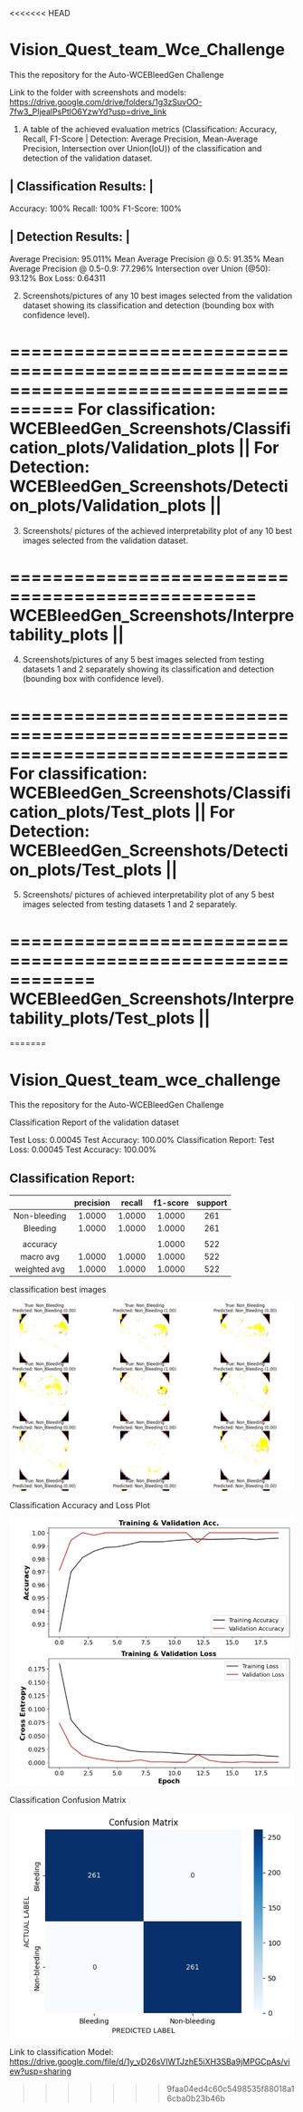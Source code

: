 <<<<<<< HEAD
# Vision_Quest_team_Wce_Challenge
This the repository for the Auto-WCEBleedGen Challenge

Link to the folder with screenshots and models:
https://drive.google.com/drive/folders/1g3zSuvOO-7fw3_PIjealPsPtlO6YzwYd?usp=drive_link

1. A table of the achieved evaluation metrics (Classification: Accuracy, Recall, F1-Score | Detection: Average Precision, Mean-Average Precision, Intersection over Union(IoU)) of the classification and detection of the validation dataset.

| Classification Results: |
---------------------------
Accuracy: 100%
Recall: 100%
F1-Score: 100%

| Detection Results: |
----------------------
Average Precision: 95.011%
Mean Average Precision @ 0.5: 91.35%
Mean Average Precision @ 0.5-0.9: 77.296%
Intersection over Union (@50): 93.12%
Box Loss: 0.64311

2. Screenshots/pictures of any 10 best images selected from the validation dataset showing its classification and detection (bounding box with confidence level).

====================================================================================
For classification: WCEBleedGen_Screenshots/Classification_plots/Validation_plots ||
For Detection: WCEBleedGen_Screenshots/Detection_plots/Validation_plots		  ||
====================================================================================

3. Screenshots/ pictures of the achieved interpretability plot of any 10 best images selected from the validation dataset.

=================================================
WCEBleedGen_Screenshots/Interpretability_plots ||
=================================================

4. Screenshots/pictures of any 5 best images selected from testing datasets 1 and 2 separately showing its classification and detection (bounding box with confidence level).

==============================================================================
For classification: WCEBleedGen_Screenshots/Classification_plots/Test_plots ||
For Detection: WCEBleedGen_Screenshots/Detection_plots/Test_plots	    ||
==============================================================================

5. Screenshots/ pictures of achieved interpretability plot of any 5 best images selected from testing datasets 1 and 2 separately.

============================================================
WCEBleedGen_Screenshots/Interpretability_plots/Test_plots ||
============================================================




=======
# Vision_Quest_team_wce_challenge
This the repository for the Auto-WCEBleedGen Challenge

Classification Report of the validation dataset

Test Loss: 0.00045
Test Accuracy: 100.00%
Classification Report:
Test Loss: 0.00045
Test Accuracy: 100.00%

Classification Report:
----------------------
|               | precision | recall | f1-score | support |
| :-----------: | :-------: | :----: | :------: | :-----: |
| Non-bleeding  |   1.0000  | 1.0000 |  1.0000  |   261   |
|    Bleeding   |   1.0000  | 1.0000 |  1.0000  |   261   |
|               |           |        |          |         |
|    accuracy   |           |        |  1.0000  |   522   |
|   macro avg   |   1.0000  | 1.0000 |  1.0000  |   522   |
| weighted avg  |   1.0000  | 1.0000 |  1.0000  |   522   |

classification best images

![Alt text](<classification best images.png>)

Classification Accuracy and Loss Plot

![Alt text](<Classification Accuracy and Loss Plot.png>)

Classification Confusion Matrix

![Alt text](<Classification Confusion Matrix.png>)


Link to classification Model: 
https://drive.google.com/file/d/1y_vD26sVIWTJzhE5iXH3SBa9jMPGCpAs/view?usp=sharing 



>>>>>>> 9faa04ed4c60c5498535f88018a16cba0b23b46b

